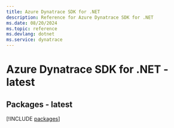 ```yaml
---
title: Azure Dynatrace SDK for .NET
description: Reference for Azure Dynatrace SDK for .NET
ms.date: 08/20/2024
ms.topic: reference
ms.devlang: dotnet
ms.service: dynatrace
---
```

# Azure Dynatrace SDK for .NET - latest
## Packages - latest
[!INCLUDE [packages](dynatrace-index.md)]